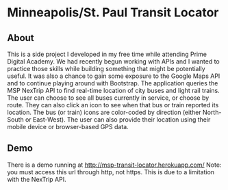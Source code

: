# Minneapolis/St. Paul Transit Locator

## About
This is a side project I developed in my free time while attending Prime Digital Academy.  We had recently begun working with APIs and I wanted to practice those skills while building something that might be potentially useful.  It was also a chance to gain some exposure to the Google Maps API and to continue playing around with Bootstrap.  The application queries the MSP NexTrip API to find real-time location of city buses and light rail trains.  The user can choose to see all buses currently in service, or choose by route.  They can also click an icon to see when that bus or train reported its location.  The bus (or train) icons are color-coded by direction (either North-South or East-West).  The user can also provide their location using their mobile device or browser-based GPS data.

## Demo
There is a demo running at http://msp-transit-locator.herokuapp.com/  Note: you must access this url through http, not https.  This is due to a limitation with the NexTrip API.
